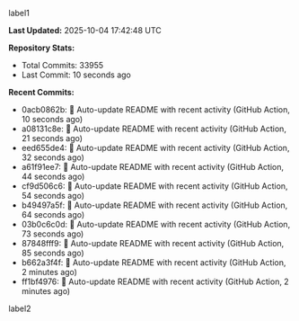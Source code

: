 
label1 
<!-- ACTIVITY_START -->
**Last Updated:** 2025-10-04 17:42:48 UTC

**Repository Stats:**
- Total Commits: 33955
- Last Commit: 10 seconds ago

**Recent Commits:**
- 0acb0862b: 🤖 Auto-update README with recent activity (GitHub Action, 10 seconds ago)
- a08131c8e: 🤖 Auto-update README with recent activity (GitHub Action, 21 seconds ago)
- eed655de4: 🤖 Auto-update README with recent activity (GitHub Action, 32 seconds ago)
- a61f91ee7: 🤖 Auto-update README with recent activity (GitHub Action, 44 seconds ago)
- cf9d506c6: 🤖 Auto-update README with recent activity (GitHub Action, 54 seconds ago)
- b49497a5f: 🤖 Auto-update README with recent activity (GitHub Action, 64 seconds ago)
- 03b0c6c0d: 🤖 Auto-update README with recent activity (GitHub Action, 73 seconds ago)
- 87848fff9: 🤖 Auto-update README with recent activity (GitHub Action, 85 seconds ago)
- b662a3f4f: 🤖 Auto-update README with recent activity (GitHub Action, 2 minutes ago)
- ff1bf4976: 🤖 Auto-update README with recent activity (GitHub Action, 2 minutes ago)
<!-- ACTIVITY_END -->

label2
